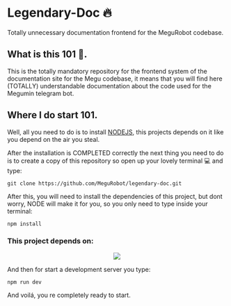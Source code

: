 # Legendary-Doc 🔥
Totally unnecessary documentation frontend for the MeguRobot codebase.

## What is this 101 🤔.
This is the totally mandatory repository for the frontend system of the documentation site for the Megu codebase, it means that you will find here (TOTALLY) understandable
documentation about the code used for the Megumin telegram bot.

## Where I do start 101.
Well, all you need to do is to install [NODEJS](https://nodejs.org/en/download/), this projects depends on it like you depend on the air you steal.

After the installation is COMPLETED correctly the next thing you need to do is to create a copy of this repository so open up your lovely terminal 💻 and type:

```
git clone https://github.com/MeguRobot/legendary-doc.git
```
After this, you will need to install the dependencies of this project, but dont worry, NODE will make it for you, so you only need to type inside your terminal:

```
npm install
```

### This project depends on:

<p align="center">
  <a href="https://vitejs.dev/guide/">
    <img src="https://skillicons.dev/icons?i=vite,react,tailwindcss" />
  </a>
</p>

And then for start a development server you type:
```
npm run dev
```
And voilá, you re completely ready to start.




